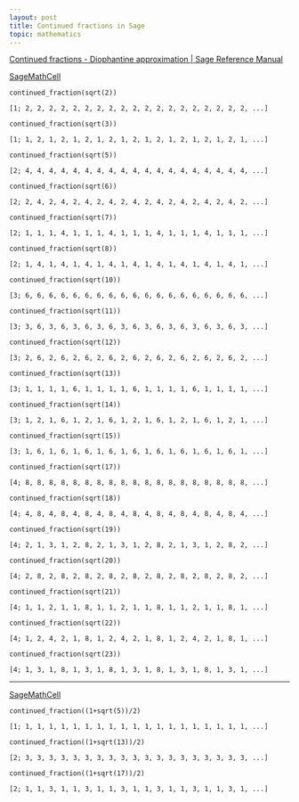 ```yaml
---
layout: post
title: Continued fractions in Sage
topic: mathematics
---
```


[Continued fractions - Diophantine approximation \| Sage Reference Manual](https://doc.sagemath.org/html/en/reference/diophantine_approximation/sage/rings/continued_fraction.html)

[SageMathCell](https://sagecell.sagemath.org/?z=eJxLzs8rycwrTU2JTytKTC7JzM_TKC4sKtEwNNHUBACj5QpQ&lang=sage&interacts=eJyLjgUAARUAuQ==)

`continued_fraction(sqrt(2))`

```
[1; 2, 2, 2, 2, 2, 2, 2, 2, 2, 2, 2, 2, 2, 2, 2, 2, 2, 2, 2, ...]
```

`continued_fraction(sqrt(3))`

```
[1; 1, 2, 1, 2, 1, 2, 1, 2, 1, 2, 1, 2, 1, 2, 1, 2, 1, 2, 1, ...]
```

`continued_fraction(sqrt(5))`

```
[2; 4, 4, 4, 4, 4, 4, 4, 4, 4, 4, 4, 4, 4, 4, 4, 4, 4, 4, 4, ...]
```

`continued_fraction(sqrt(6))`

```
[2; 2, 4, 2, 4, 2, 4, 2, 4, 2, 4, 2, 4, 2, 4, 2, 4, 2, 4, 2, ...]
```

`continued_fraction(sqrt(7))`

```
[2; 1, 1, 1, 4, 1, 1, 1, 4, 1, 1, 1, 4, 1, 1, 1, 4, 1, 1, 1, ...]
```

`continued_fraction(sqrt(8))`

```
[2; 1, 4, 1, 4, 1, 4, 1, 4, 1, 4, 1, 4, 1, 4, 1, 4, 1, 4, 1, ...]
```

`continued_fraction(sqrt(10))`

```
[3; 6, 6, 6, 6, 6, 6, 6, 6, 6, 6, 6, 6, 6, 6, 6, 6, 6, 6, 6, ...]
```

`continued_fraction(sqrt(11))`

```
[3; 3, 6, 3, 6, 3, 6, 3, 6, 3, 6, 3, 6, 3, 6, 3, 6, 3, 6, 3, ...]
```

`continued_fraction(sqrt(12))`

```
[3; 2, 6, 2, 6, 2, 6, 2, 6, 2, 6, 2, 6, 2, 6, 2, 6, 2, 6, 2, ...]
```

`continued_fraction(sqrt(13))`

```
[3; 1, 1, 1, 1, 6, 1, 1, 1, 1, 6, 1, 1, 1, 1, 6, 1, 1, 1, 1, ...]
```

`continued_fraction(sqrt(14))`

```
[3; 1, 2, 1, 6, 1, 2, 1, 6, 1, 2, 1, 6, 1, 2, 1, 6, 1, 2, 1, ...]
```

`continued_fraction(sqrt(15))`

```
[3; 1, 6, 1, 6, 1, 6, 1, 6, 1, 6, 1, 6, 1, 6, 1, 6, 1, 6, 1, ...]
```

`continued_fraction(sqrt(17))`

```
[4; 8, 8, 8, 8, 8, 8, 8, 8, 8, 8, 8, 8, 8, 8, 8, 8, 8, 8, 8, ...]
```

`continued_fraction(sqrt(18))`

```
[4; 4, 8, 4, 8, 4, 8, 4, 8, 4, 8, 4, 8, 4, 8, 4, 8, 4, 8, 4, ...]
```

`continued_fraction(sqrt(19))`

```
[4; 2, 1, 3, 1, 2, 8, 2, 1, 3, 1, 2, 8, 2, 1, 3, 1, 2, 8, 2, ...]
```

`continued_fraction(sqrt(20))`

```
[4; 2, 8, 2, 8, 2, 8, 2, 8, 2, 8, 2, 8, 2, 8, 2, 8, 2, 8, 2, ...]
```

`continued_fraction(sqrt(21))`

```
[4; 1, 1, 2, 1, 1, 8, 1, 1, 2, 1, 1, 8, 1, 1, 2, 1, 1, 8, 1, ...]
```

`continued_fraction(sqrt(22))`

```
[4; 1, 2, 4, 2, 1, 8, 1, 2, 4, 2, 1, 8, 1, 2, 4, 2, 1, 8, 1, ...]
```

`continued_fraction(sqrt(23))`

```
[4; 1, 3, 1, 8, 1, 3, 1, 8, 1, 3, 1, 8, 1, 3, 1, 8, 1, 3, 1, ...]
```

---

[SageMathCell](https://sagecell.sagemath.org/?z=eJxLzs8rycwrTU2JTytKTC7JzM_TKC4sKtEwNNHUBACj5QpQ&lang=sage&interacts=eJyLjgUAARUAuQ==)

`continued_fraction((1+sqrt(5))/2)`

```
[1; 1, 1, 1, 1, 1, 1, 1, 1, 1, 1, 1, 1, 1, 1, 1, 1, 1, 1, 1, ...]
```

`continued_fraction((1+sqrt(13))/2)`

```
[2; 3, 3, 3, 3, 3, 3, 3, 3, 3, 3, 3, 3, 3, 3, 3, 3, 3, 3, 3, ...]
```

`continued_fraction((1+sqrt(17))/2)`

```
[2; 1, 1, 3, 1, 1, 3, 1, 1, 3, 1, 1, 3, 1, 1, 3, 1, 1, 3, 1, ...]
```